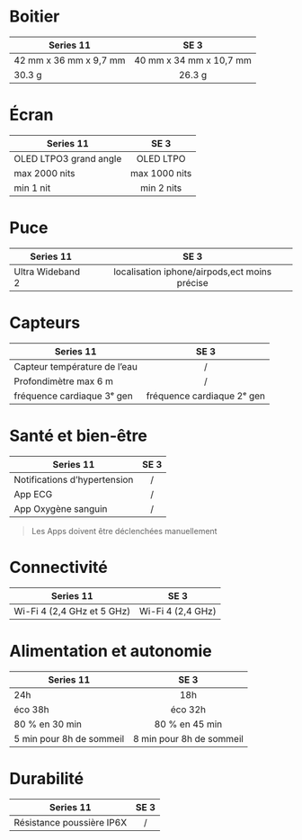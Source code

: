 # Boitier

| Series 11  | SE 3 |
| ------------- |:-------------:|
| 42 mm x 36 mm x 9,7 mm    | 40 mm x 34 mm x 10,7 mm    |
| 30.3 g        | 26.3 g  |

# Écran

| Series 11  | SE 3 |
| ------------- |:-------------:|
| OLED LTPO3 grand angle    | OLED LTPO   |
| max 2000 nits       | max 1000 nits |
| min 1 nit  | min 2 nits |

# Puce

| Series 11  | SE 3 |
| ------------- |:-------------:|
| Ultra Wideband 2    | localisation iphone/airpods,ect moins précise   |

# Capteurs

| Series 11  | SE 3 |
| ------------- |:-------------:|
| Capteur tempé­rature de l’eau   | /  |
| Profondi­mètre max 6 m       | / |
| fréquence cardiaque 3ᵉ gen | fréquence cardiaque 2ᵉ gen |

# Santé et bien‑être

| Series 11  | SE 3 |
| ------------- |:-------------:|
| Notifications d’hypertension   | /  |
| App ECG       | / |
| App Oxygène sanguin | / |

> Les Apps doivent être déclenchées manuellement


# Connectivité

| Series 11  | SE 3 |
| ------------- |:-------------:|
| Wi-Fi 4 (2,4 GHz et 5 GHz)    | Wi-Fi 4 (2,4 GHz)   |

# Alimentation et autonomie

| Series 11  | SE 3 |
| ------------- |:-------------:|
| 24h   | 18h  |
| éco 38h        | éco 32h  |
| 80 % en 30 min | 80 % en 45 min |
|5 min pour 8h de sommeil| 8 min pour 8h de sommeil|

# Durabilité

| Series 11  | SE 3 |
| ------------- |:-------------:|
| Résistance poussière IP6X  | /  |
